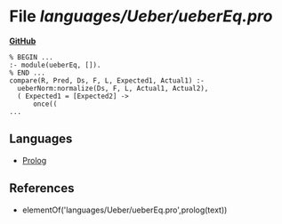 # File _languages/Ueber/ueberEq.pro_
**[GitHub](https://github.com/softlang/yas/blob/master/languages/Ueber/ueberEq.pro)**
```
% BEGIN ...
:- module(ueberEq, []).
% END ...
compare(R, Pred, Ds, F, L, Expected1, Actual1) :-
  ueberNorm:normalize(Ds, F, L, Actual1, Actual2),
  ( Expected1 = [Expected2] ->
      once((
...
```

## Languages
* [Prolog](../languages/Prolog.md)

## References
* elementOf('languages/Ueber/ueberEq.pro',prolog(text))
